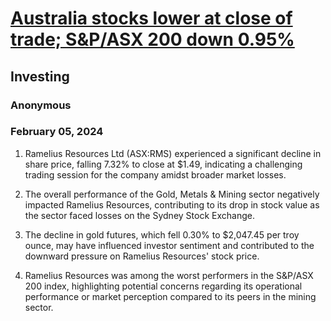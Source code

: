 # [Australia stocks lower at close of trade; S&P/ASX 200 down 0.95%](https://advance.lexis.com/api/document?collection=news&id=urn:contentItem:6B88-NYF1-F11P-X3T5-00000-00&context=1519360)
## Investing
### Anonymous
### February 05, 2024

1. Ramelius Resources Ltd (ASX:RMS) experienced a significant decline in share price, falling 7.32% to close at $1.49, indicating a challenging trading session for the company amidst broader market losses.

2. The overall performance of the Gold, Metals & Mining sector negatively impacted Ramelius Resources, contributing to its drop in stock value as the sector faced losses on the Sydney Stock Exchange.

3. The decline in gold futures, which fell 0.30% to $2,047.45 per troy ounce, may have influenced investor sentiment and contributed to the downward pressure on Ramelius Resources' stock price.

4. Ramelius Resources was among the worst performers in the S&P/ASX 200 index, highlighting potential concerns regarding its operational performance or market perception compared to its peers in the mining sector.